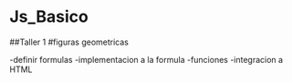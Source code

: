 # Js_Basico

##Taller 1
#figuras geometricas

-definir formulas
-implementacion a la formula
-funciones
-integracion a HTML